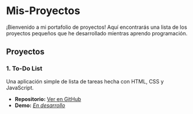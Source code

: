 # Mis-Proyectos
¡Bienvenido a mi portafolio de proyectos! Aquí encontrarás una lista de los proyectos pequeños que he desarrollado mientras aprendo programación.

## Proyectos

### 1. To-Do List
Una aplicación simple de lista de tareas hecha con HTML, CSS y JavaScript.
- **Repositorio:** [Ver en GitHub](https://github.com/AloneDc/todo-list)
- **Demo:** [*En desarrollo*](https://alonedc.github.io/todo-list/)

